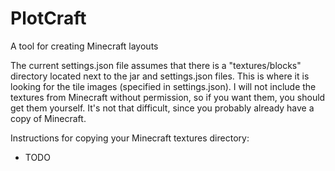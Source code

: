 # PlotCraft
A tool for creating Minecraft layouts

The current settings.json file assumes that there is a "textures/blocks" directory located next to the jar and settings.json files. This is where it is looking for the tile images (specified in settings.json). I will not include the textures from Minecraft without permission, so if you want them, you should get them yourself. It's not that difficult, since you probably already have a copy of Minecraft.

Instructions for copying your Minecraft textures directory:

* TODO
